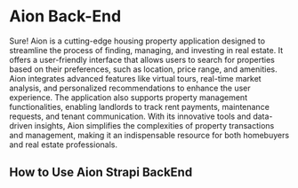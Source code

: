 # Aion Back-End

Sure! Aion is a cutting-edge housing property application designed to streamline the process of finding, managing, and investing in real estate. It offers a user-friendly interface that allows users to search for properties based on their preferences, such as location, price range, and amenities. Aion integrates advanced features like virtual tours, real-time market analysis, and personalized recommendations to enhance the user experience. The application also supports property management functionalities, enabling landlords to track rent payments, maintenance requests, and tenant communication. With its innovative tools and data-driven insights, Aion simplifies the complexities of property transactions and management, making it an indispensable resource for both homebuyers and real estate professionals.

## How to Use Aion Strapi BackEnd
